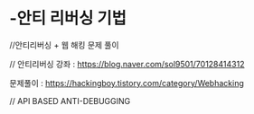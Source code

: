 # -안티 리버싱 기법
//안티리버싱 + 웹 해킹 문제 풀이

//
안티리버싱 강좌 : https://blog.naver.com/sol9501/70128414312

문제풀이 : https://hackingboy.tistory.com/category/Webhacking

// API BASED ANTI-DEBUGGING
